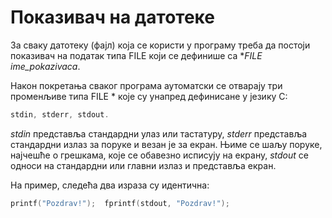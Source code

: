 # Показивач на датотеке

За сваку датотеку (фајл) која се користи у програму треба да постоји показивач на податак типа FILE који се дефинише са **FILE *ime_pokazivaca**.

Након покретања сваког програма аутоматски се отварају три променљиве типа FILE * које су унапред дефинисане у језику С:

```c
stdin, stderr, stdout. 
```

*stdin* представља стандардни улаз или тастатуру,
*stderr* представља стандардни излаз за поруке и везан је за екран. Њиме се шаљу поруке, најчешће о грешкама, које се обавезно исписују на екрану,
*stdout* се односи на стандардни или главни излаз и представља екран.

На пример, следећа два израза су идентична: 

```c
printf("Pozdrav!");  fprintf(stdout, "Pozdrav!");  
```